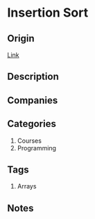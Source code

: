 # Insertion Sort

## Origin

[Link](https://www.interviewbit.com/courses/programming/topics/arrays/)

## Description

## Companies

## Categories

1. Courses
1. Programming

## Tags

1. Arrays

## Notes